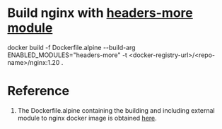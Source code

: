 # Build nginx with [headers-more module](https://www.nginx.com/resources/wiki/modules/headers_more/)
docker build -f Dockerfile.alpine  --build-arg ENABLED_MODULES="headers-more" -t \<docker-registry-url\>/\<repo-name\>/nginx:1.20 .

# Reference
1. The Dockerfile.alpine containing the building and including external module to nginx docker image is obtained [here](https://github.com/nginxinc/docker-nginx/tree/master/modules).
